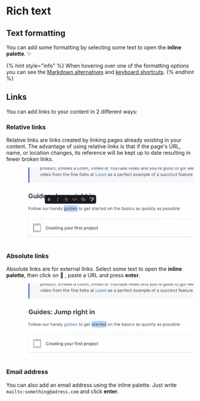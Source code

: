 # Rich text

## Text formatting

You can add some formatting by selecting some text to open the **inline palette**. ✨

{% hint style="info" %}
When hovering over one of the formatting options you can see the [Markdown alternatives](markdown.md) and [keyboard shortcuts](../../product-tour/keyboard-shortcuts.md).
{% endhint %}

## Links <a href="#links" id="links"></a>

‌You can add links to your content in 2 different ways:‌

### Relative links <a href="#relative-links" id="relative-links"></a>

Relative links are links created by linking pages already existing in your content. The advantage of using relative links is that if the page's URL, name, or location changes, its reference will be kept up to date resulting in fewer broken links.

![](<../../.gitbook/assets/Relative Link.gif>)

### Absolute links

Absolute links are for external links. Select some text to open the **inline palette**, then click on 🔗 , paste a URL and press **enter**.

![](<../../.gitbook/assets/Absolute Link.gif>)

### Email address

You can also add an email address using the inline palette. Just write `mailto:something@adress.com` and click **enter**.
